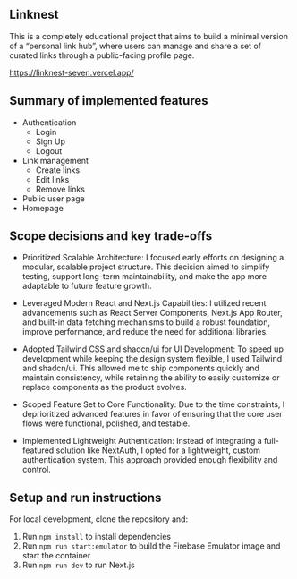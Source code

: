 ## Linknest

This is a completely educational project that aims to build a minimal version of a “personal link hub”, where users can manage and share a set of curated links through a public-facing profile page.

https://linknest-seven.vercel.app/

## Summary of implemented features

- Authentication
  - Login
  - Sign Up
  - Logout
- Link management
  - Create links
  - Edit links
  - Remove links
- Public user page
- Homepage

## Scope decisions and key trade-offs

- Prioritized Scalable Architecture:
  I focused early efforts on designing a modular, scalable project structure. This decision aimed to simplify testing, support long-term maintainability, and make the app more adaptable to future feature growth.

- Leveraged Modern React and Next.js Capabilities:
  I utilized recent advancements such as React Server Components, Next.js App Router, and built-in data fetching mechanisms to build a robust foundation, improve performance, and reduce the need for additional libraries.

- Adopted Tailwind CSS and shadcn/ui for UI Development:
  To speed up development while keeping the design system flexible, I used Tailwind and shadcn/ui. This allowed me to ship components quickly and maintain consistency, while retaining the ability to easily customize or replace components as the product evolves.

- Scoped Feature Set to Core Functionality:
  Due to the time constraints, I deprioritized advanced features in favor of ensuring that the core user flows were functional, polished, and testable.

- Implemented Lightweight Authentication:
  Instead of integrating a full-featured solution like NextAuth, I opted for a lightweight, custom authentication system. This approach provided enough flexibility and control.

## Setup and run instructions

For local development, clone the repository and:

1. Run `npm install` to install dependencies
2. Run `npm run start:emulator` to build the Firebase Emulator image and start the container
3. Run `npm run dev` to run Next.js
